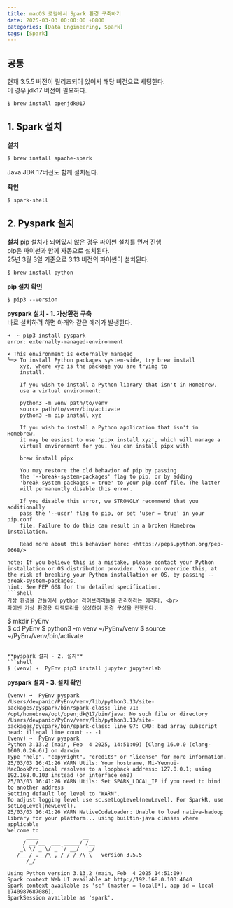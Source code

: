 ```yaml
---
title: macOS 로컬에서 Spark 환경 구축하기
date: 2025-03-03 00:00:00 +0800
categories: [Data Engineering, Spark]
tags: [Spark]
---
```


## 공통
현재 3.5.5 버전이 릴리즈되어 있어서 해당 버전으로 세팅한다. <br>
이 경우 jdk17 버전이 필요하다.
```shell
$ brew install openjdk@17
```

## 1. Spark 설치

**설치**
```shell
$ brew install apache-spark
```
Java JDK 17버전도 함께 설치된다.

**확인**
```shell
$ spark-shell
```

## 2. Pyspark 설치

**설치**
pip 설치가 되어있지 않은 경우 파이썬 설치를 먼저 진행 <br>
pip은 파이썬과 함께 자동으로 설치된다. <br>
25년 3월 3일 기준으로 3.13 버전의 파이썬이 설치된다.

```shell
$ brew install python
```

**pip 설치 확인**
```shell
$ pip3 --version
```

**pyspark 설치 - 1. 가상환경 구축** <br>
바로 설치하려 하면 아래와 같은 에러가 발생한다. <br>
```shell
➜  ~ pip3 install pyspark
error: externally-managed-environment

× This environment is externally managed
╰─> To install Python packages system-wide, try brew install
    xyz, where xyz is the package you are trying to
    install.
    
    If you wish to install a Python library that isn't in Homebrew,
    use a virtual environment:
    
    python3 -m venv path/to/venv
    source path/to/venv/bin/activate
    python3 -m pip install xyz
    
    If you wish to install a Python application that isn't in Homebrew,
    it may be easiest to use 'pipx install xyz', which will manage a
    virtual environment for you. You can install pipx with
    
    brew install pipx
    
    You may restore the old behavior of pip by passing
    the '--break-system-packages' flag to pip, or by adding
    'break-system-packages = true' to your pip.conf file. The latter
    will permanently disable this error.
    
    If you disable this error, we STRONGLY recommend that you additionally
    pass the '--user' flag to pip, or set 'user = true' in your pip.conf
    file. Failure to do this can result in a broken Homebrew installation.
    
    Read more about this behavior here: <https://peps.python.org/pep-0668/>

note: If you believe this is a mistake, please contact your Python installation or OS distribution provider. You can override this, at the risk of breaking your Python installation or OS, by passing --break-system-packages.
hint: See PEP 668 for the detailed specification.
```shell
가상 환경을 만들어서 python 라이브러리들을 관리하라는 에러다. <br>
파이썬 가상 환경용 디렉토리를 생성하여 환경 구성을 진행한다.
```
$ mkdir PyEnv    
$ cd PyEnv 
$ python3 -m venv ~/PyEnv/venv
$ source ~/PyEnv/venv/bin/activate
```

**pyspark 설치 - 2. 설치**
```shell
$ (venv) ➜  PyEnv pip3 install jupyter jupyterlab
```

**pyspark 설치 - 3. 설치 확인**
```shell
(venv) ➜  PyEnv pyspark
/Users/devpanic/PyEnv/venv/lib/python3.13/site-packages/pyspark/bin/spark-class: line 71: /opt/homebrew/opt/openjdk@17/bin/java: No such file or directory
/Users/devpanic/PyEnv/venv/lib/python3.13/site-packages/pyspark/bin/spark-class: line 97: CMD: bad array subscript
head: illegal line count -- -1
(venv) ➜  PyEnv pyspark
Python 3.13.2 (main, Feb  4 2025, 14:51:09) [Clang 16.0.0 (clang-1600.0.26.6)] on darwin
Type "help", "copyright", "credits" or "license" for more information.
25/03/03 16:41:26 WARN Utils: Your hostname, Mi-Yeonui-MacBookPro.local resolves to a loopback address: 127.0.0.1; using 192.168.0.103 instead (on interface en0)
25/03/03 16:41:26 WARN Utils: Set SPARK_LOCAL_IP if you need to bind to another address
Setting default log level to "WARN".
To adjust logging level use sc.setLogLevel(newLevel). For SparkR, use setLogLevel(newLevel).
25/03/03 16:41:26 WARN NativeCodeLoader: Unable to load native-hadoop library for your platform... using builtin-java classes where applicable
Welcome to
      ____              __
     / __/__  ___ _____/ /__
    _\ \/ _ \/ _ `/ __/  '_/
   /__ / .__/\_,_/_/ /_/\_\   version 3.5.5
      /_/

Using Python version 3.13.2 (main, Feb  4 2025 14:51:09)
Spark context Web UI available at http://192.168.0.103:4040
Spark context available as 'sc' (master = local[*], app id = local-1740987687086).
SparkSession available as 'spark'.

```